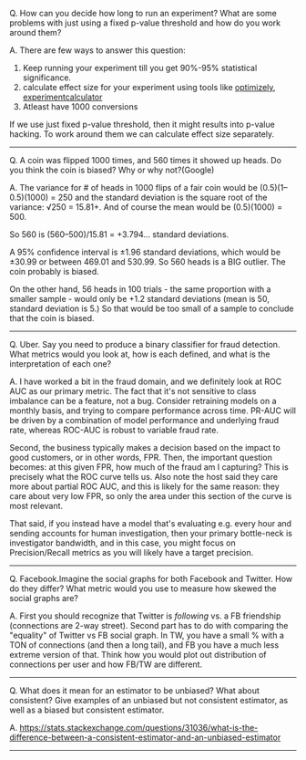 

Q. How can you decide how long to run an experiment? What are some problems with just using a fixed p-value threshold and how do you work around them?

A. There are few ways to answer this question:

1. Keep running your experiment till you get 90%-95% statistical significance.
2. calculate effect size for your experiment using tools like [optimizely](https://www.optimizely.com/sample-size-calculator/), [experimentcalculator](https://www.experimentcalculator.com/) 
3. Atleast have 1000 conversions

If we use just fixed p-value threshold, then it might results into p-value hacking. To work around them we can calculate effect size separately.

---
Q. A coin was flipped 1000 times, and 560 times it showed up heads. Do you think the coin is biased? Why or why not?(Google)

A. The variance for # of heads in 1000 flips of a fair coin would be (0.5)(1–0.5)(1000) = 250 and the standard deviation is the square root of the variance: √250 = 15.81+. And of course the mean would be (0.5)(1000) = 500.

So 560 is (560–500)/15.81 = +3.794… standard deviations.

A 95% confidence interval is ±1.96 standard deviations, which would be ±30.99 or between 469.01 and 530.99. So 560 heads is a BIG outlier. The coin probably is biased.

On the other hand, 56 heads in 100 trials - the same proportion with a smaller sample - would only be +1.2 standard deviations (mean is 50, standard deviation is 5.) So that would be too small of a sample to conclude that the coin is biased.

---
Q. Uber. Say you need to produce a binary classifier for fraud detection. What metrics would you look at, how is each defined, and what is the interpretation of each one?

A. I have worked a bit in the fraud domain, and we definitely look at ROC AUC as our primary metric. The fact that it's not sensitive to class imbalance can be a feature, not a bug. Consider retraining models on a monthly basis, and trying to compare performance across time. PR-AUC will be driven by a combination of model performance and underlying fraud rate, whereas ROC-AUC is robust to variable fraud rate.

Second, the business typically makes a decision based on the impact to good customers, or in other words, FPR. Then, the important question becomes: at this given FPR, how much of the fraud am I capturing? This is precisely what the ROC curve tells us. Also note the host said they care more about partial ROC AUC, and this is likely for the same reason: they care about very low FPR, so only the area under this section of the curve is most relevant.

That said, if you instead have a model that's evaluating e.g. every hour and sending accounts for human investigation, then your primary bottle-neck is investigator bandwidth, and in this case, you might focus on Precision/Recall metrics as you will likely have a target precision.

---
Q. Facebook.Imagine the social graphs for both Facebook and Twitter. How do they differ? What metric would you use to measure how skewed the social graphs are?

A. First you should recognize that Twitter is *following* vs. a FB friendship (connections are 2-way street). Second part has to do with comparing the "equality" of Twitter vs FB social graph. In TW, you have a small % with a TON of connections (and then a long tail), and FB you have a much less extreme version of that. Think how you would plot out distribution of connections per user and how FB/TW are different.

---
Q. What does it mean for an estimator to be unbiased? What about consistent? Give examples of an unbiased but not consistent estimator, as well as a biased but consistent estimator.

A. https://stats.stackexchange.com/questions/31036/what-is-the-difference-between-a-consistent-estimator-and-an-unbiased-estimator

---
